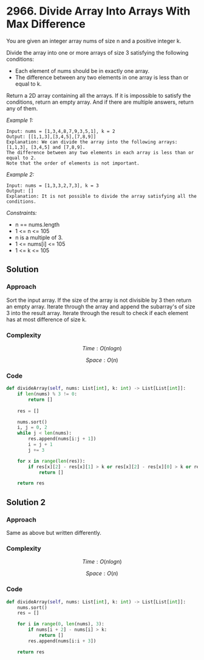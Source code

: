 # 2966. Divide Array Into Arrays With Max Difference
You are given an integer array nums of size n and a positive integer k.

Divide the array into one or more arrays of size 3 satisfying the following conditions:

* Each element of nums should be in exactly one array.
* The difference between any two elements in one array is less than or equal to k.

Return a 2D array containing all the arrays. If it is impossible to satisfy the conditions, return an empty array. And if there are multiple answers, return any of them.

*Example 1:*

```
Input: nums = [1,3,4,8,7,9,3,5,1], k = 2
Output: [[1,1,3],[3,4,5],[7,8,9]]
Explanation: We can divide the array into the following arrays: [1,1,3], [3,4,5] and [7,8,9].
The difference between any two elements in each array is less than or equal to 2.
Note that the order of elements is not important.
```

*Example 2:*

```
Input: nums = [1,3,3,2,7,3], k = 3
Output: []
Explanation: It is not possible to divide the array satisfying all the conditions.
```

*Constraints:*

* n == nums.length
* 1 <= n <= 105
* n is a multiple of 3.
* 1 <= nums[i] <= 105
* 1 <= k <= 105


## Solution

### Approach
Sort the input array. If the size of the array is not divisible by 3 then return an empty array. Iterate through the array and append the subarray's of size 3 into the result array. Iterate through the result to check if each element has at most difference of size k.

### Complexity
$$Time: O(nlogn)$$

$$Space: O(n)$$

### Code
```py
def divideArray(self, nums: List[int], k: int) -> List[List[int]]:
    if len(nums) % 3 != 0:
        return []
    
    res = []

    nums.sort()
    i, j = 0, 2
    while j < len(nums):
        res.append(nums[i:j + 1])
        i = j + 1
        j += 3

    for x in range(len(res)):
        if res[x][2] - res[x][1] > k or res[x][2] - res[x][0] > k or res[x][1] - res[x][0] > k:
            return []

    return res 
```

## Solution 2

### Approach
Same as above but written differently.

### Complexity
$$Time: O(nlogn)$$

$$Space: O(n)$$

### Code
```py
def divideArray(self, nums: List[int], k: int) -> List[List[int]]:
    nums.sort()
    res = []

    for i in range(0, len(nums), 3):
        if nums[i + 2] - nums[i] > k:
            return []
        res.append(nums[i:i + 3])

    return res
```
